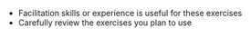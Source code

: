 
* Facilitation skills or experience is useful for these exercises
* Carefully review the exercises you plan to use
